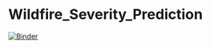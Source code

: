 # Wildfire_Severity_Prediction

[![Binder](https://mybinder.org/badge_logo.svg)](https://mybinder.org/v2/gh/cfinkenbiner/Wildfire_Severity_Prediction/HEAD?filepath=Capstone_Final.ipynb)
